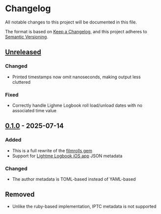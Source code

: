 # Changelog

All notable changes to this project will be documented in this file.

The format is based on [Keep a Changelog](https://keepachangelog.com/en/1.1.0/),
and this project adheres to [Semantic Versioning](https://semver.org/spec/v2.0.0.html).

## [Unreleased]

### Changed

- Printed timestamps now omit nanoseconds, making output less cluttered

### Fixed

- Correctly handle Lighme Logbook roll load/unload dates with no associated time value

## [0.1.0] - 2025-07-14

### Added

- This is a full rewrite of the [filmrolls gem](https://rubygems.org/gems/filmrolls)
- Support for [Lightme Logbook iOS app](https://apps.apple.com/us/app/lightme-logbook/id1544518308) JSON metadata

### Changed

- The author metadata is TOML-based instead of YAML-based

## Removed

- Unlike the ruby-based implementation, IPTC metadata is not supported

[Unreleased]: https://github.com/urdh/filmrolls-rs/commit/v0.1.0...HEAD
[0.1.0]: https://github.com/urdh/filmrolls-rs/releases/tag/v0.1.0
